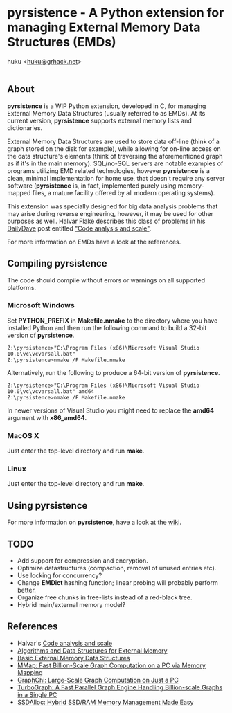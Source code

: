 # pyrsistence - A Python extension for managing External Memory Data Structures (EMDs)

huku &lt;[huku@grhack.net](mailto:huku@grhack.net)&gt;

<a href="https://pledgie.com/campaigns/31289"><img alt="" src="https://pledgie.com/campaigns/31289.png?skin_name=chrome" border="0" ></a>


## About

**pyrsistence** is a WIP Python extension, developed in C, for managing
External Memory Data Structures (usually referred to as EMDs). At its current
version, **pyrsistence** supports external memory lists and dictionaries.

External Memory Data Structures are used to store data off-line (think of a
graph stored on the disk for example), while allowing for on-line access on
the data structure's elements (think of traversing the aforementioned graph
as if it's in the main memory). SQL/no-SQL servers are notable examples of
programs utilizing EMD related technologies, however **pyrsistence** is a
clean, minimal implementation for home use, that doesn't require any server
software (**pyrsistence** is, in fact, implemented purely using memory-mapped
files, a mature facility offered by all modern operating systems).

This extension was specially designed for big data analysis problems that may
arise during reverse engineering, however, it may be used for other purposes as
well. Halvar Flake describes this class of problems in his [DailyDave](https://lists.immunityinc.com/pipermail/dailydave/)
post entitled ["Code analysis and scale"](https://lists.immunityinc.com/pipermail/dailydave/2015-September/000992.html).

For more information on EMDs have a look at the references.


## Compiling pyrsistence

The code should compile without errors or warnings on all supported platforms.


### Microsoft Windows

Set **PYTHON_PREFIX** in **Makefile.nmake** to the directory where you have
installed Python and then run the following command to build a 32-bit version
of **pyrsistence**.

```
Z:\pyrsistence>"C:\Program Files (x86)\Microsoft Visual Studio 10.0\vc\vcvarsall.bat"
Z:\pyrsistence>nmake /F Makefile.nmake
```

Alternatively, run the following to produce a 64-bit version of **pyrsistence**.

```
Z:\pyrsistence>"C:\Program Files (x86)\Microsoft Visual Studio 10.0\vc\vcvarsall.bat" amd64
Z:\pyrsistence>nmake /F Makefile.nmake
```

In newer versions of Visual Studio you might need to replace the **amd64**
argument with **x86_amd64**.


### MacOS X

Just enter the top-level directory and run **make**.


### Linux

Just enter the top-level directory and run **make**.


## Using pyrsistence

For more information on **pyrsistence**, have a look at the
[wiki](https://github.com/huku-/pyrsistence/wiki).


## TODO

  * Add support for compression and encryption.
  * Optimize datastructures (compaction, removal of unused entries etc).
  * Use locking for concurrency?
  * Change **EMDict** hashing function; linear probing will probably perform
    better.
  * Organize free chunks in free-lists instead of a red-black tree.
  * Hybrid main/external memory model?


## References

  * Halvar's [Code analysis and scale](https://lists.immunityinc.com/pipermail/dailydave/2015-September/000992.html)
  * [Algorithms and Data Structures for External Memory](https://www.ittc.ku.edu/~jsv/Papers/Vit.IO_book.pdf)
  * [Basic External Memory Data Structures](http://www.it-c.dk/people/pagh/papers/external.pdf)
  * [MMap: Fast Billion-Scale Graph Computation on a PC via Memory Mapping](http://www.cc.gatech.edu/~dchau/papers/14-bigdata-mmap.pdf)
  * [GraphChi: Large-Scale Graph Computation on Just a PC](http://select.cs.cmu.edu/publications/paperdir/osdi2012-kyrola-blelloch-guestrin.pdf)
  * [TurboGraph: A Fast Parallel Graph Engine Handling Billion-scale Graphs in a Single PC](http://www.eiti.uottawa.ca/~nat/Courses/csi5387_Winter2014/paper1.pdf)
  * [SSDAlloc: Hybrid SSD/RAM Memory Management Made Easy](https://www.usenix.org/legacy/events/nsdi11/tech/full_papers/Badam.pdf)

